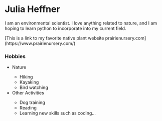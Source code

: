 <h1> Julia Heffner </h1>
    <p> I am an environmental scientist. I love anything related to nature, and I am hoping to learn python to incorporate into my current field. </p>
    [This is a link to my favorite native plant website prairienursery.com](https://www.prairienursery.com/)
<h3> Hobbies </h3>
    <ul>
        <li> Nature </li>
            <ul>
             <li> Hiking </li>
             <li> Kayaking </li>
             <li> Bird watching </li>
            </ul>
        <li> Other Activities </li>
            <ul>
             <li> Dog training </li>
             <li> Reading </li>
             <li> Learning new skills such as coding... </li>
            </ul>
    </ul>

